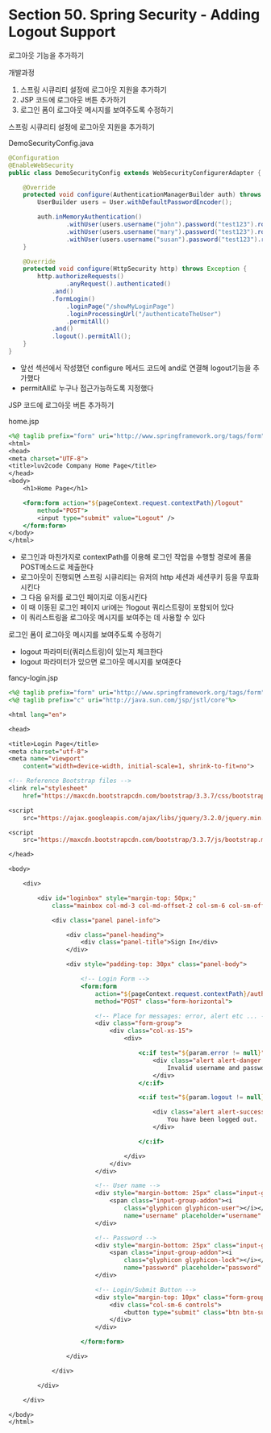 # Section 50. Spring Security - Adding Logout Support

로그아웃 기능을 추가하기

개발과정

1. 스프링 시큐리티 설정에 로그아웃 지원을 추가하기
2. JSP 코드에 로그아웃 버튼 추가하기
3. 로그인 폼이 로그아웃 메시지를 보여주도록 수정하기

스프링 시큐리티 설정에 로그아웃 지원을 추가하기

DemoSecurityConfig.java

```java
@Configuration
@EnableWebSecurity
public class DemoSecurityConfig extends WebSecurityConfigurerAdapter {

	@Override
	protected void configure(AuthenticationManagerBuilder auth) throws Exception {
		UserBuilder users = User.withDefaultPasswordEncoder();

		auth.inMemoryAuthentication()
		        .withUser(users.username("john").password("test123").roles("EMPLOYEE"))
				.withUser(users.username("mary").password("test123").roles("MANAGER"))
				.withUser(users.username("susan").password("test123").roles("ADMIN"));
	}

	@Override
	protected void configure(HttpSecurity http) throws Exception {
	    http.authorizeRequests()
	            .anyRequest().authenticated()
	        .and()
	        .formLogin()
	            .loginPage("/showMyLoginPage")
	            .loginProcessingUrl("/authenticateTheUser")
	            .permitAll()
	        .and()
	        .logout().permitAll();
	}
}
```

- 앞선 섹션에서 작성했던 configure 메서드 코드에 and로 연결해 logout기능을 추가했다
- permitAll로 누구나 접근가능하도록 지정했다

JSP 코드에 로그아웃 버튼 추가하기

home.jsp

```jsp
<%@ taglib prefix="form" uri="http://www.springframework.org/tags/form"%>
<html>
<head>
<meta charset="UTF-8">
<title>luv2code Company Home Page</title>
</head>
<body>
	<h1>Home Page</h1>

	<form:form action="${pageContext.request.contextPath}/logout"
		method="POST">
		<input type="submit" value="Logout" />
	</form:form>
</body>
</html>
```

- 로그인과 마찬가지로 contextPath를 이용해 로그인 작업을 수행할 경로에 폼을 POST메소드로 제출한다
- 로그아웃이 진행되면 스프링 시큐리티는 유저의 http 세션과 세션쿠키 등을 무효화 시킨다
- 그 다음 유저를 로그인 페이지로 이동시킨다
- 이 때 이동된 로그인 페이지 uri에는 ?logout 쿼리스트링이 포함되어 있다
- 이 쿼리스트링을 로그아웃 메시지를 보여주는 데 사용할 수 있다

로그인 폼이 로그아웃 메시지를 보여주도록 수정하기

- logout 파라미터(쿼리스트링)이 있는지 체크한다
- logout 파라미터가 있으면 로그아웃 메시지를 보여준다

fancy-login.jsp

```jsp
<%@ taglib prefix="form" uri="http://www.springframework.org/tags/form"%>
<%@ taglib prefix="c" uri="http://java.sun.com/jsp/jstl/core"%>

<html lang="en">

<head>

<title>Login Page</title>
<meta charset="utf-8">
<meta name="viewport"
	content="width=device-width, initial-scale=1, shrink-to-fit=no">

<!-- Reference Bootstrap files -->
<link rel="stylesheet"
	href="https://maxcdn.bootstrapcdn.com/bootstrap/3.3.7/css/bootstrap.min.css">

<script
	src="https://ajax.googleapis.com/ajax/libs/jquery/3.2.0/jquery.min.js"></script>

<script
	src="https://maxcdn.bootstrapcdn.com/bootstrap/3.3.7/js/bootstrap.min.js"></script>

</head>

<body>

	<div>

		<div id="loginbox" style="margin-top: 50px;"
			class="mainbox col-md-3 col-md-offset-2 col-sm-6 col-sm-offset-2">

			<div class="panel panel-info">

				<div class="panel-heading">
					<div class="panel-title">Sign In</div>
				</div>

				<div style="padding-top: 30px" class="panel-body">

					<!-- Login Form -->
					<form:form
						action="${pageContext.request.contextPath}/authenticateTheUser"
						method="POST" class="form-horizontal">

						<!-- Place for messages: error, alert etc ... -->
						<div class="form-group">
							<div class="col-xs-15">
								<div>

									<c:if test="${param.error != null}">
										<div class="alert alert-danger col-xs-offset-1 col-xs-10">
											Invalid username and password.
										</div>
									</c:if>

									<c:if test="${param.logout != null}">

										<div class="alert alert-success col-xs-offset-1 col-xs-10">
											You have been logged out.
										</div>

									</c:if>

								</div>
							</div>
						</div>

						<!-- User name -->
						<div style="margin-bottom: 25px" class="input-group">
							<span class="input-group-addon"><i
								class="glyphicon glyphicon-user"></i></span> <input type="text"
								name="username" placeholder="username" class="form-control">
						</div>

						<!-- Password -->
						<div style="margin-bottom: 25px" class="input-group">
							<span class="input-group-addon"><i
								class="glyphicon glyphicon-lock"></i></span> <input type="password"
								name="password" placeholder="password" class="form-control">
						</div>

						<!-- Login/Submit Button -->
						<div style="margin-top: 10px" class="form-group">
							<div class="col-sm-6 controls">
								<button type="submit" class="btn btn-success">Login</button>
							</div>
						</div>

					</form:form>

				</div>

			</div>

		</div>

	</div>

</body>
</html>
```
